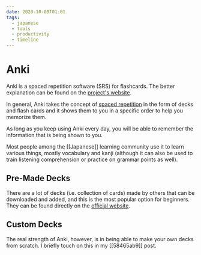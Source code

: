 ```yaml
---
date: 2020-10-09T01:01
tags:
  - japanese
  - tools
  - productivity
  - timeline
---
```


# Anki

Anki is a spaced repetition software (SRS) for flashcards. The better
explanation can be found on the [project's website](https://apps.ankiweb.net/).

In general, Anki takes the concept of [spaced repetition](https://en.wikipedia.org/wiki/Spaced_repetition)
in the form of decks and flash cards and it shows them to you in a specific
order to help you memorize them.

As long as you keep using Anki every day, you will be able to remember the
information that is being shown to you.

Most people among the [[Japanese]] learning community use it to learn various
things, mostly vocabulary and kanji (although it can also be used to train
listening comprehension or practice on grammar points as well).

## Pre-Made Decks

There are a lot of decks (i.e. collection of cards) made by others that can be
downloaded and added, and this is the most popular option for beginners. They
can be found directly on the [official website](https://ankiweb.net/shared/decks/japanese).

## Custom Decks

The real strength of Anki, however, is in being able to make your own decks
from scratch. I briefly touch on this in my [[58465ab9]] post.
